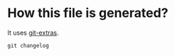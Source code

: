
# How this file is generated?

It uses [git-extras](https://github.com/visionmedia/git-extras).

```git changelog```

